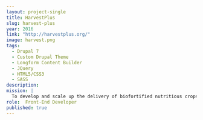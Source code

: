 ```yaml
---
layout: project-single
title: HarvestPlus
slug: harvest-plus
year: 2016
link: "http://harvestplus.org/"
image: harvest.png
tags:
  - Drupal 7
  - Custom Drupal Theme
  - Longform Content Builder
  - JQuery
  - HTML5/CSS3
  - SASS
description:
mission: |
  To develop and scale up the delivery of biofortified nutritious crops around the world, so that every child, woman, and man who needs them can have access.
role:  Front-End Developer
published: true
---
```

